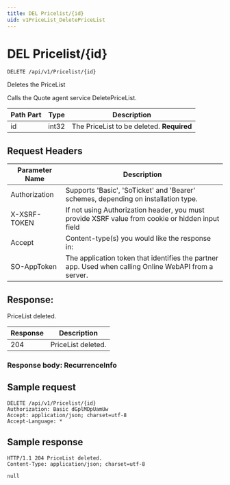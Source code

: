 ```yaml
---
title: DEL Pricelist/{id}
uid: v1PriceList_DeletePriceList
---
```


# DEL Pricelist/{id}

```http
DELETE /api/v1/Pricelist/{id}
```

Deletes the PriceList


Calls the Quote agent service DeletePriceList.





| Path Part | Type | Description |
|-----------|------|-------------|
| id | int32 | The PriceList to be deleted. **Required** |



## Request Headers

| Parameter Name | Description |
|----------------|-------------|
| Authorization  | Supports 'Basic', 'SoTicket' and 'Bearer' schemes, depending on installation type. |
| X-XSRF-TOKEN   | If not using Authorization header, you must provide XSRF value from cookie or hidden input field |
| Accept         | Content-type(s) you would like the response in:  |
| SO-AppToken | The application token that identifies the partner app. Used when calling Online WebAPI from a server. |


## Response:

PriceList deleted.

| Response | Description |
|----------------|-------------|
| 204 | PriceList deleted. |

### Response body: RecurrenceInfo


## Sample request

```http!
DELETE /api/v1/Pricelist/{id}
Authorization: Basic dGplMDpUamUw
Accept: application/json; charset=utf-8
Accept-Language: *
```

## Sample response

```http_
HTTP/1.1 204 PriceList deleted.
Content-Type: application/json; charset=utf-8

null
```
